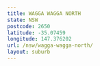 ```yaml
---
title: WAGGA WAGGA NORTH
state: NSW
postcode: 2650
latitude: -35.07459
longitude: 147.376202
url: /nsw/wagga-wagga-north/
layout: suburb
---
```

